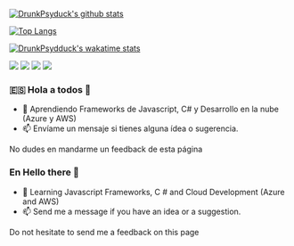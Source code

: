 [![DrunkPsyduck's github stats](https://github-readme-stats.vercel.app/api?username=drunkpsyduck)](https://github.com/anuraghazra/github-readme-stats)

[![Top Langs](https://github-readme-stats.vercel.app/api/top-langs/?username=drunkpsyduck&layout=compact)](https://github.com/anuraghazra/github-readme-stats)

[![DrunkPsydduck's wakatime stats](https://github-readme-stats.vercel.app/api/wakatime?username=drunkpsyduck)](https://github.com/anuraghazra/github-readme-stats)

![](https://img.shields.io/badge/OS-Windows10-informational?style=flat&logoColor=white&color=blue)
![](https://img.shields.io/badge/Language-JavaScript-informational?style=flat&logoColor=white&color=blue)
![](https://img.shields.io/badge/Language-Java-informational?style=flat&logoColor=white&color=green)
![](https://img.shields.io/badge/Language-PHP-informational?style=flat&logoColor=white&color=orange)




### 🇪🇸 Hola a todos 👋
- 🔭 Aprendiendo Frameworks de Javascript, C# y Desarrollo en la nube (Azure y AWS) 
- 📫 Envíame un mensaje si tienes alguna ídea o sugerencia.
      
No dudes en mandarme un feedback de esta página     


### En Hello there 👋
- 🔭 Learning Javascript Frameworks, C # and Cloud Development (Azure and AWS)
- 📫 Send me a message if you have an idea or a suggestion.


Do not hesitate to send me a feedback on this page
<!--
**DrunkPsyduck/DrunkPsyduck** is a ✨ _special_ ✨ repository because its `README.md` (this file) appears on your GitHub profile.


Repositorios populares/Popular repos
[![ReadMe Card](https://github-readme-stats.vercel.app/api/pin/?username=drunkpsyduck&repo=ZeiterFree)](https://github.com/anuraghazra/github-readme-stats)
Here are some ideas to get you started:

- 🔭 I’m currently working on ...
- 🌱 I’m currently learning ...
- 👯 I’m looking to collaborate on ...
- 🤔 I’m looking for help with ...
- 💬 Ask me about ...
- 📫 How to reach me: ...
- 😄 Pronouns: ...
- ⚡ Fun fact: ...
-->
